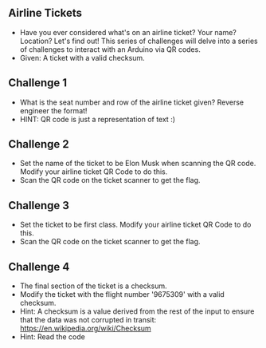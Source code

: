 ## Airline Tickets
- Have you ever considered what's on an airline ticket? Your name? Location? Let's find out! This series of challenges will delve into a series of challenges to interact with an Arduino via QR codes.
- Given: A ticket with a valid checksum.

## Challenge 1
- What is the seat number and row of the airline ticket given? Reverse engineer the format!
- HINT: QR code is just a representation of text :)

## Challenge 2 
- Set the name of the ticket to be Elon Musk when scanning the QR code. Modify your airline ticket QR Code to do this.
- Scan the QR code on the ticket scanner to get the flag.

## Challenge 3 
- Set the ticket to be first class. Modify your airline ticket QR Code to do this.
- Scan the QR code on the ticket scanner to get the flag.

## Challenge 4
- The final section of the ticket is a checksum.
- Modify the ticket with the flight number '9675309' with a valid checksum.
- Hint: A checksum is a value derived from the rest of the input to ensure that the data was not corrupted in transit: https://en.wikipedia.org/wiki/Checksum
- Hint: Read the code